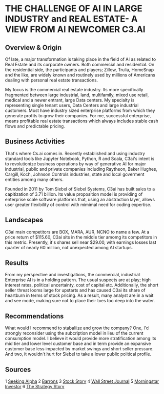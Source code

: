 

# THE CHALLENGE OF AI IN LARGE INDUSTRY and REAL ESTATE- A VIEW FROM AI NEWCOMER C3.AI
## Overview & Origin

Of late, a major transformation is taking place in the field of AI as related to Real Estate and its corporate owners.  Both commercial and residential.  On the residential side, the participants and players; Zillow, Trulia, HomeSnap and the like, are widely known and routinely used by millions of Americans dealing with personal real estate transactions.

My focus is the commercial real estate industry.  Its more specifically fragmented between large industrial, land, multifamily, mixed use retail, medical and a newer entrant, large Data centers. My specialty is representing single tenant users, Data Centers and large industrial customers.  Most have industry sized enterprise platforms from which they generate profits to grow their companies.  For me, successful enterprise, means profitable real estate transactions which always includes stable cash flows and predictable pricing.

## Business Activities

That's where Cs.ai comes in. Recently established and using industry standard tools like Jupyter Notebook, Python, R and Scala, C3ai's intent is to revolutionize business operations by way of generative AI for major industrial, public and private companies including Raytheon, Baker Hughes, Cargill, Koch, Johnson Controls industries, state and local goverment entities amomg many others.

Founded in 2011 by Tom Siebel of Siebel Systems, C3ai has built sales to a capitization of 3.71 billion.  Its value proposition model is providing of enterprise scale software platforms that, using an abstraction layer, allows user greater flexibility of control with mimimal need for coding expertise.  

## Landscapes

C3ai main competitors are BOX, MARA, AUR, NCNO to name a few.  At a price return of $115.60, C3ai sits in the middle tier amomg its competitors in this metric.  Presently, it's shares sell near $29.00, with earnings losses last quarter of nearly 60 million, not unexpected among AI startups.  

## Results

From my perspective and investigations, the commercial, industrial Enterprise AI is in a holding pattern.  The usual suspects are at play; high interest rates, political uncertainty, cost of capital etc.  Additionally, the short seller threat looms large for upstarts and has caused C3ai its share of heartburn in terms of stock pricing.  As a result, many analyst are in a wait and see mode, making sure not to place their toes too deep into the water.

## Recommendations

What would I recommend to stabaliize and grow the company?  One, I'd strongly reconsider using the subcription model in lieu of the current consumption model.  I believe it would provide more stratification among its mid tier and lower level customer base and in term provide an expansive customer base less impacted by market swings and short seller pressure.  And two, it wouldn't hurt for Siebel to take a lower public political profile.  

## Sources 

1 [Seeking Alpha](https://seekingalpha.com/) 
2 [Barrons](https://www.barrons.com)
3 [Stock Story](https://stockstory.org)
4 [Wall Street Journal](https://www.wsj.com)
5 [Morningstar Investor](https://www.morningstar.com)
6 [The Strategy Story](https://thestrategystory.com/)



